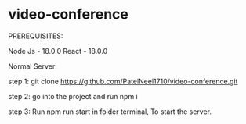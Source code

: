 # video-conference
PREREQUISITES:

Node Js - 18.0.0 React - 18.0.0

Normal Server:

step 1: git clone https://github.com/PatelNeel1710/video-conference.git

step 2: go into the project and run npm i 

step 3: Run npm run start in folder terminal, To start the server.


